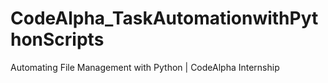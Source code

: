 # CodeAlpha_TaskAutomationwithPythonScripts
Automating File Management with Python | CodeAlpha Internship
